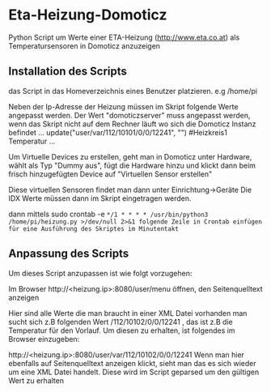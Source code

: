 # Eta-Heizung-Domoticz

Python Script um Werte einer ETA-Heizung (http://www.eta.co.at)
als Temperatursensoren in Domoticz anzuzeigen

## Installation des Scripts

das Script in das Homeverzeichnis eines Benutzer platzieren.
e.g
/home/pi

Neben der Ip-Adresse der Heizung müssen
im Skript folgende Werte angepasst werden.
Der Wert "domoticzserver" muss angepasst werden, wenn das Skript nicht auf dem Rechner läuft wo sich die Domoticz Instanz befindet
...
update("user/var/112/10101/0/0/12241", "<Domoticz Virtuelles Device>") #Heizkreis1 Temperatur
...

Um Virtuelle Devices zu erstellen, geht man in Domoticz unter Hardware, wählt als Typ "Dummy aus", fügt die Hardware hinzu und klickt dann beim frisch hinzugefügten Device auf "Virtuellen Sensor erstellen"

Diese virtuellen Sensoren findet man dann unter Einrichtung->Geräte
Die IDX Werte müssen dann im Skript eingetragen werden.


dann mittels sudo crontab -e
``*/1 * * * * /usr/bin/python3 /home/pi/heizung.py >/dev/null 2>&1
folgende Zeile in Crontab einfügen für eine Ausführung des Skriptes im Minutentakt
``


## Anpassung des Scripts

Um dieses Script anzupassen ist wie folgt vorzugehen:

Im Browser
http://<heizung.ip>:8080/user/menu
öffnen, den Seitenquelltext anzeigen

Hier sind alle Werte die man braucht in einer XML Datei vorhanden
man sucht sich z.B folgenden Wert
/112/10102/0/0/12241 , das ist z.B die Temperatur für den Vorlauf.
Um diesen zu erhalten, ist folgendes im Browser einzugeben:

http://<heizung.ip>:8080/user/var/112/10102/0/0/12241
Wenn man hier ebenfalls auf Seitenquelltext anzeigen klickt, sieht man 
das es sich wieder um eine XML Datei handelt.
Diese wird im Script geparsed um den gültigen Wert zu erhalten
